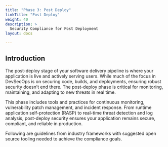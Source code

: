 ```yaml
---
title: "Phase 3: Post Deploy"
linkTitle: "Post Deploy"
weight: 40
description: >
  Security Compliance for Post Deployment
layout: docs

---
```

## Introduction

The post-deploy stage of your software delivery pipeline is where your application is live and actively serving users. While much of the focus in DevSecOps is on securing code, builds, and deployments, ensuring robust security doesn’t end there. The post-deploy phase is critical for monitoring, maintaining, and adapting to new threats in real time.

This phase includes tools and practices for continuous monitoring, vulnerability patch management, and incident response. From runtime application self-protection (RASP) to real-time threat detection and log analysis, post-deploy security ensures your application remains secure, compliant, and reliable in production.

Following are guidelines from industry frameworks with suggested open source tooling needed to achieve the compliance goals. 

